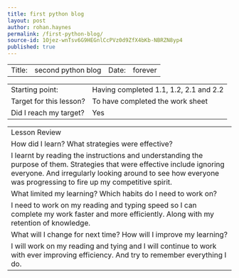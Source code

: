 ```yaml
---
title: first python blog
layout: post
author: rohan.haynes
permalink: /first-python-blog/
source-id: 1Ojez-wnTsv6G9HEGnlCcPVz0d9ZfX4bKb-NBRZN8yp4
published: true
---
```

<table>
  <tr>
    <td>Title: </td>
    <td>second python blog</td>
    <td>Date: </td>
    <td>forever</td>
  </tr>
</table>


<table>
  <tr>
    <td>Starting point: </td>
    <td>Having completed 1.1, 1.2, 2.1 and 2.2</td>
  </tr>
  <tr>
    <td>Target for this lesson? </td>
    <td>To have completed the work sheet</td>
  </tr>
  <tr>
    <td>Did I reach my target?  </td>
    <td> Yes </td>
  </tr>
</table>


<table>
  <tr>
    <td>Lesson Review</td>
  </tr>
  <tr>
    <td>How did I learn? What strategies were effective? </td>
  </tr>
  <tr>
    <td>I learnt by reading the instructions and understanding the purpose of them. Strategies that were effective include ignoring everyone. And irregularly looking around to see how everyone was progressing to fire up my competitive spirit.</td>
  </tr>
  <tr>
    <td>What limited my learning? Which habits do I need to work on? </td>
  </tr>
  <tr>
    <td>I need to work on my reading and typing speed so I can complete my work faster and more efficiently. Along with my retention of knowledge.</td>
  </tr>
  <tr>
    <td>What will I change for next time? How will I improve my learning?</td>
  </tr>
  <tr>
    <td>I will work on my reading and tying and I will continue to work with ever improving efficiency. And try to remember everything I do.</td>
  </tr>
</table>


